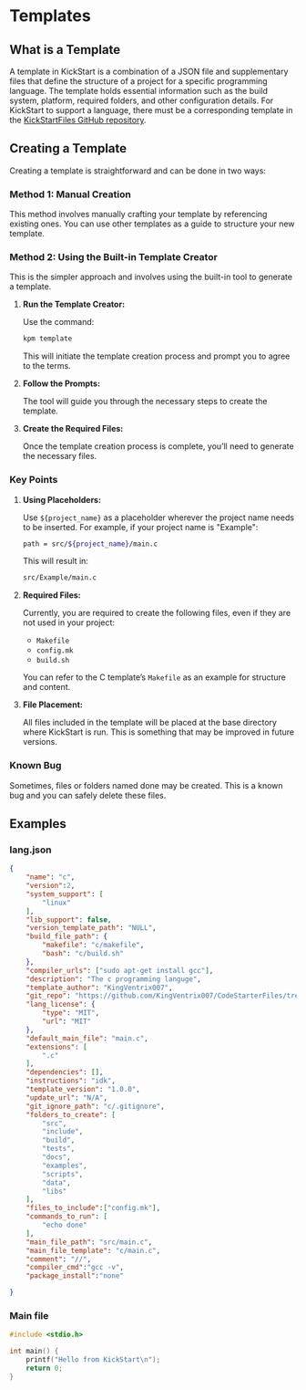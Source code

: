 # Templates

## What is a Template

A template in KickStart is a combination of a JSON file and supplementary files that define the structure of a project for a specific programming language. The template holds essential information such as the build system, platform, required folders, and other configuration details. For KickStart to support a language, there must be a corresponding template in the [KickStartFiles GitHub repository](https://github.com/KingVentrix007/KickStartFiles/blob/main/langs/).



## Creating a Template
Creating a template is straightforward and can be done in two ways:

### Method 1: Manual Creation
This method involves manually crafting your template by referencing existing ones. You can use other templates as a guide to structure your new template.
### Method 2: Using the Built-in Template Creator
This is the simpler approach and involves using the built-in tool to generate a template.

1. **Run the Template Creator:**

    Use the command:
    ```bash
    kpm template
    ```
    This will initiate the template creation process and prompt you to agree to the terms.

2. **Follow the Prompts:**

    The tool will guide you through the necessary steps to create the template.

3. **Create the Required Files:**

    Once the template creation process is complete, you’ll need to generate the necessary files.

### Key Points
1. **Using Placeholders:**

    Use `${project_name}` as a placeholder wherever the project name needs to be inserted. For example, if your project name is "Example":
    ```bash
    path = src/${project_name}/main.c
    ```
    This will result in:
    ```bash
    src/Example/main.c
    ```
2. **Required Files:**

    Currently, you are required to create the following files, even if they are not used in your project:
    - `Makefile`
    - `config.mk`
    - `build.sh`
    
    You can refer to the C template’s `Makefile` as an example for structure and content.

3. **File Placement:**

    All files included in the template will be placed at the base directory where KickStart is run. This is something that may be improved in future versions.

### Known Bug
Sometimes, files or folders named done may be created. This is a known bug and you can safely delete these files.


## Examples
### lang.json
```json
{
    "name": "c",
    "version":2,
    "system_support": [
        "linux"
    ],
    "lib_support": false,
    "version_template_path": "NULL",
    "build_file_path": {
        "makefile": "c/makefile",
        "bash": "c/build.sh"
    },
    "compiler_urls": ["sudo apt-get install gcc"],
    "description": "The c programming languge",
    "template_author": "KingVentrix007",
    "git_repo": "https://github.com/KingVentrix007/CodeStarterFiles/tree/main/langs/",
    "lang_license": {
        "type": "MIT",
        "url": "MIT"
    },
    "default_main_file": "main.c",
    "extensions": [
        ".c"
    ],
    "dependencies": [],
    "instructions": "idk",
    "template_version": "1.0.0",
    "update_url": "N/A",
    "git_ignore_path": "c/.gitignore",
    "folders_to_create": [
        "src",
        "include",
        "build",
        "tests",
        "docs",
        "examples",
        "scripts",
        "data",
        "libs"
    ],
    "files_to_include":["config.mk"],
    "commands_to_run": [
        "echo done"
    ],
    "main_file_path": "src/main.c",
    "main_file_template": "c/main.c",
    "comment": "//",
    "compiler_cmd":"gcc -v",
    "package_install":"none" 

}
```
###  Main file
```c
#include <stdio.h>

int main() {
    printf("Hello from KickStart\n");
    return 0;
}
```
